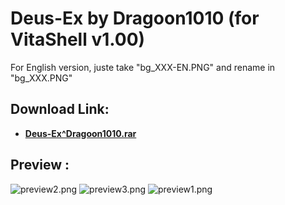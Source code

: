 # Deus-Ex by Dragoon1010 (for VitaShell v1.00)

For English version, juste take "bg_XXX-EN.PNG" and rename in "bg_XXX.PNG"

## Download Link:
* [**Deus-Ex^Dragoon1010.rar**](https://mega.nz/#!LoYnWRRB!INS4b6BAt3oeuLzo0qhbI5y1iIMCm9-x8V7nqJazXbQ)

## Preview :

![preview2.png](https://github.com/Dragoon1010/vitashell-themes/blob/master/themes/Deus-Ex%5EDragoon1010/preview2.jpg)
![preview3.png](https://github.com/Dragoon1010/vitashell-themes/blob/master/themes/Deus-Ex%5EDragoon1010/preview3.jpg)
![preview1.png](https://github.com/Dragoon1010/vitashell-themes/blob/master/themes/Deus-Ex%5EDragoon1010/preview1.jpg)

